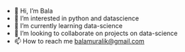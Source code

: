 - 👋 Hi, I’m Bala
- 👀 I’m interested in python and datascience
- 🌱 I’m currently learning data-science
- 💞️ I’m looking to collaborate on projects on data-science  
- 📫 How to reach me balamuralik@gmail.com

<!---
balamuralik/balamuralik is a ✨ special ✨ repository because its `README.md` (this file) appears on your GitHub profile.
You can click the Preview link to take a look at your changes.
--->
